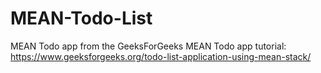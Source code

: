 # MEAN-Todo-List
MEAN Todo app from the GeeksForGeeks MEAN Todo app tutorial: https://www.geeksforgeeks.org/todo-list-application-using-mean-stack/ 
